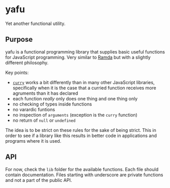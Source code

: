 # yafu
Yet another functional utility.

## Purpose
yafu is a functional programming library that supplies basic useful functions for JavaScript programming.
Very similar to [Ramda](http://ramdajs.com) but with a slightly different philosophy.

Key points:
  * [`curry`](https://github.com/TheLudd/yafu/blob/master/lib/curry.js) works a bit differently than in many other JavaScript libraries,
  specifically when it is the case that a curried function receives more agruments than it has declared
  * each function *really* only does one thing and one thing only
  * no checking of types inside functions
  * no varardic funtions
  * no inspection of `arguments` (exception is the `curry` function)
  * no return of `null` or `undefined`

The idea is to be strict on these rules for the sake of being strict. This in order to see if a library like
this results in better code in applications and programs where it is used.

## API
For now, check the `lib` folder for the available functions. Each file should contain documentation. Files starting with underscore are
private functions and not a part of the public API.

